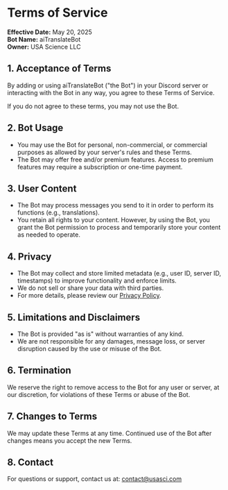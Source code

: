 # Terms of Service

**Effective Date:** May 20, 2025  
**Bot Name:** aiTranslateBot  
**Owner:** USA Science LLC

## 1. Acceptance of Terms
By adding or using aiTranslateBot ("the Bot") in your Discord server or interacting with the Bot in any way, you agree to these Terms of Service.

If you do not agree to these terms, you may not use the Bot.

## 2. Bot Usage
- You may use the Bot for personal, non-commercial, or commercial purposes as allowed by your server's rules and these Terms.
- The Bot may offer free and/or premium features. Access to premium features may require a subscription or one-time payment.

## 3. User Content
- The Bot may process messages you send to it in order to perform its functions (e.g., translations).
- You retain all rights to your content. However, by using the Bot, you grant the Bot permission to process and temporarily store your content as needed to operate.

## 4. Privacy
- The Bot may collect and store limited metadata (e.g., user ID, server ID, timestamps) to improve functionality and enforce limits.
- We do not sell or share your data with third parties.
- For more details, please review our [Privacy Policy](PRIVACY.md).

## 5. Limitations and Disclaimers
- The Bot is provided "as is" without warranties of any kind.
- We are not responsible for any damages, message loss, or server disruption caused by the use or misuse of the Bot.

## 6. Termination
We reserve the right to remove access to the Bot for any user or server, at our discretion, for violations of these Terms or abuse of the Bot.

## 7. Changes to Terms
We may update these Terms at any time. Continued use of the Bot after changes means you accept the new Terms.

## 8. Contact
For questions or support, contact us at: contact@usasci.com
